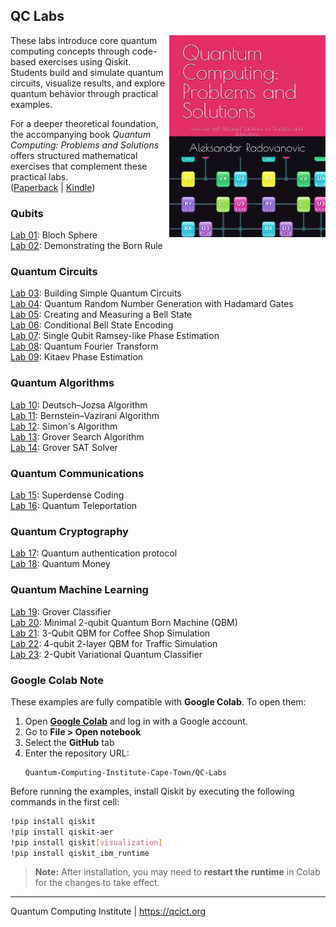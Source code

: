 ## QC Labs
<img src="images/Amazon-paperback-front.jpg" align="right" width="250" alt="Amazon books">
These labs introduce core quantum computing concepts through code-based exercises using Qiskit. Students build and simulate quantum circuits, visualize results, and explore quantum behavior through practical examples.  

For a deeper theoretical foundation, the accompanying book *Quantum Computing: Problems and Solutions*  offers structured mathematical exercises that complement these practical labs.<br>
([Paperback](https://www.amazon.com/dp/B0FW6K3R3L) | [Kindle](https://www.amazon.com/dp/B0FW8P257M))


### Qubits
[Lab 01](Lab%2001%20-%20Bloch%20Sphere.ipynb): Bloch Sphere<br>
[Lab 02](Lab%2002%20-%20Born%20Rule.ipynb): Demonstrating the Born Rule<br>
### Quantum Circuits
[Lab 03](Lab%2003%20-%20Quantum%20Circuits.ipynb): Building Simple Quantum Circuits<br>
[Lab 04](Lab%2004%20-%20QRNG.ipynb): Quantum Random Number Generation with Hadamard Gates<br>
[Lab 05](Lab%2005%20-%20Bell%20state.ipynb): Creating and Measuring a Bell State<br>
[Lab 06](Lab%2006%20-%20Conditional%20Bell%20State%20Encoding.ipynb): Conditional Bell State Encoding<br>
[Lab 07](Lab%2007%20-%20Ramsey%20phase%20estimation.ipynb): Single Qubit Ramsey-like Phase Estimation<br>
[Lab 08](Lab%2008%20-%20Quantum%20Fourier%20Transform.ipynb): Quantum Fourier Transform<br>
[Lab 09](Lab%2009%20-%20Kitaev%20Phase%20Estimation.ipynb): Kitaev Phase Estimation
### Quantum Algorithms
[Lab 10](Lab%2010%20-%20Deutsch–Jozsa%20algorithm.ipynb): Deutsch–Jozsa Algorithm<br>
[Lab 11](Lab%2011%20-%20Bernstein–Vazirani%20algorithm.ipynb): Bernstein–Vazirani Algorithm<br>
[Lab 12](Lab%2012%20-%20Simons%20algorithm.ipynb): Simon's Algorithm<br>
[Lab 13](Lab%2013%20-%20Grover%20Search%20Algorithm.ipynb): Grover Search Algorithm<br>
[Lab 14](Lab%2014%20-%20Grover%20SAT%20Solver.ipynb): Grover SAT Solver<br>
### Quantum Communications
[Lab 15](Lab%2015%20-%20Superdense%20coding.ipynb): Superdense Coding<br>
[Lab 16](Lab%2016%20-%20Quantum%20Teleportation.ipynb): Quantum Teleportation<br>
### Quantum Cryptography
[Lab 17](Lab%2017%20-%20Quantum%20authentication%20protocol.ipynb): Quantum authentication protocol<br>
[Lab 18](Lab%2018%20-%20Quantum%20Money.ipynb): Quantum Money
### Quantum Machine Learning
[Lab 19](Lab%2019%20-%20Grover%20Classifier.ipynb): Grover Classifier<br>
[Lab 20](Lab%2020%20-%20Minimal%202-qubit%20QBM.ipynb): Minimal 2-qubit Quantum Born Machine (QBM)<br>
[Lab 21](Lab%2021%20-%203-qubit%20QBM.ipynb): 3-Qubit QBM for Coffee Shop Simulation<br>
[Lab 22](Lab%2022%20-%204-qubit%202-layer%20QBM.ipynb): 4-qubit 2-layer QBM for Traffic Simulation<br>
[Lab 23](Lab%2023%20-%202-Qubit%20VQC%20Classifier.ipynb): 2-Qubit Variational Quantum Classifier

### Google Colab Note

These examples are fully compatible with **Google Colab**. To open them:

1. Open **[Google Colab](https://colab.google.com/)** and log in with a Google account.
1. Go to **File > Open notebook**
2. Select the **GitHub** tab
3. Enter the repository URL:
   ```
   Quantum-Computing-Institute-Cape-Town/QC-Labs
   ```

Before running the examples, install Qiskit by executing the following commands in the first cell:

```bash
!pip install qiskit
!pip install qiskit-aer
!pip install qiskit[visualization]
!pip install qiskit_ibm_runtime
```

> **Note:** After installation, you may need to **restart the runtime** in Colab for the changes to take effect.


---
Quantum Computing Institute | https://qcict.org
